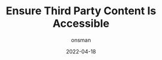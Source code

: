---
author: onsman
date: 2022-04-18
permalink: false
publisher: tpginteractive
tags:
  - accessibility
  - wcag
  - embed-code
target_url: https://www.tpgi.com/ensure-third-party-content-is-accessible/
title: Ensure Third Party Content Is Accessible
---